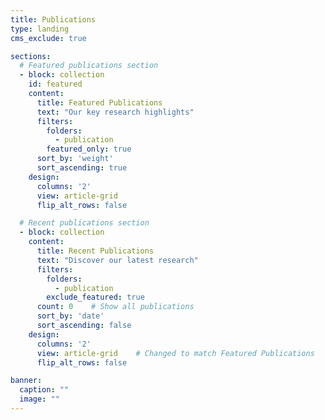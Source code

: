 ```yaml
---
title: Publications
type: landing
cms_exclude: true

sections:
  # Featured publications section
  - block: collection
    id: featured
    content:
      title: Featured Publications
      text: "Our key research highlights"
      filters:
        folders:
          - publication
        featured_only: true
      sort_by: 'weight'
      sort_ascending: true
    design:
      columns: '2'
      view: article-grid
      flip_alt_rows: false

  # Recent publications section
  - block: collection
    content:
      title: Recent Publications
      text: "Discover our latest research"
      filters:
        folders:
          - publication
        exclude_featured: true
      count: 0    # Show all publications
      sort_by: 'date'
      sort_ascending: false
    design:
      columns: '2'
      view: article-grid    # Changed to match Featured Publications
      flip_alt_rows: false

banner:
  caption: ""
  image: ""
---
```


